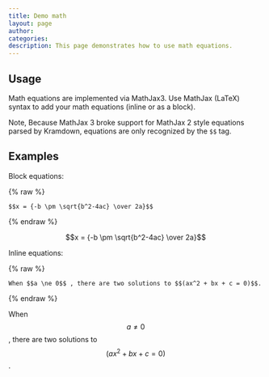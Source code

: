 ```yaml
---
title: Demo math
layout: page
author: 
categories: 
description: This page demonstrates how to use math equations.
---
```


## Usage

Math equations are implemented via MathJax3. Use MathJax (LaTeX) syntax to add your math equations (inline or as a block).

Note, Because MathJax 3 broke support for MathJax 2 style equations parsed by Kramdown, equations are only recognized by the `$$` tag.

## Examples

Block equations:

{% raw %}
```
$$x = {-b \pm \sqrt{b^2-4ac} \over 2a}$$
```
{% endraw %}

$$x = {-b \pm \sqrt{b^2-4ac} \over 2a}$$

Inline equations:

{% raw %}
```
When $$a \ne 0$$ , there are two solutions to $$(ax^2 + bx + c = 0)$$.
```
{% endraw %}

When $$a \ne 0$$ , there are two solutions to $$(ax^2 + bx + c = 0)$$.
